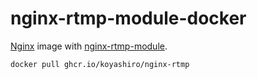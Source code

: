 # nginx-rtmp-module-docker

[Nginx](https://hub.docker.com/_/nginx) image with [nginx-rtmp-module](https://github.com/arut/nginx-rtmp-module).

```sh
docker pull ghcr.io/koyashiro/nginx-rtmp
```
